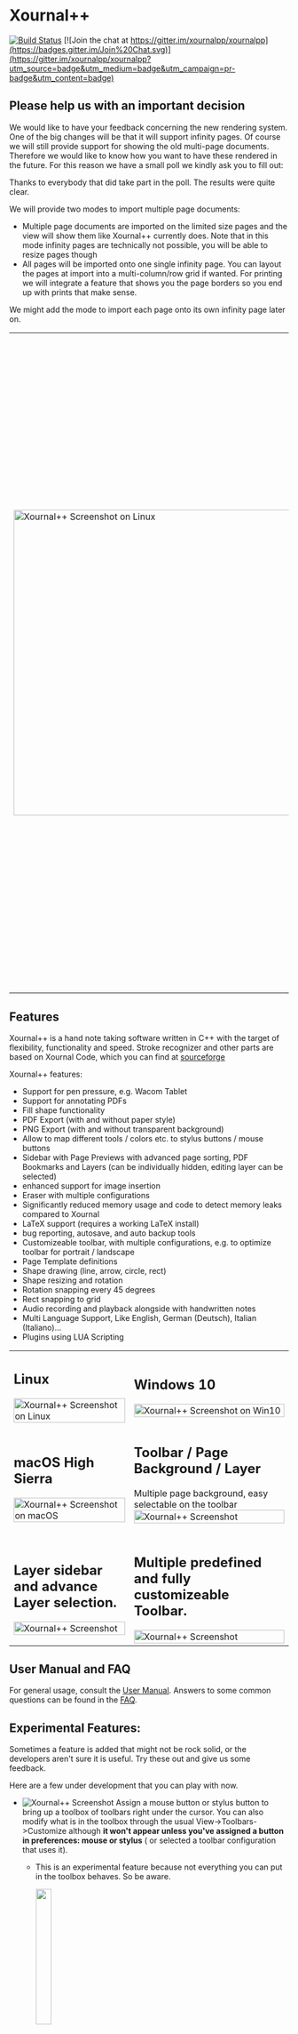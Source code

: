 # Xournal++

[![Build Status](https://dev.azure.com/xournalpp/xournalpp/_apis/build/status/CI?branchName=master)](https://dev.azure.com/xournalpp/xournalpp/_build/latest?definitionId=1&branchName=master)
[![Join the chat at https://gitter.im/xournalpp/xournalpp](https://badges.gitter.im/Join%20Chat.svg)](https://gitter.im/xournalpp/xournalpp?utm_source=badge&utm_medium=badge&utm_campaign=pr-badge&utm_content=badge)

## Please help us with an important decision
We would like to have your feedback concerning the new rendering system. One of the big changes will be that it will support infinity pages. Of course we will still provide support for showing the old multi-page documents. Therefore we would like to know how you want to have these rendered in the future. For this reason we have a small poll we kindly ask you to fill out:

Thanks to everybody that did take part in the poll. The results were quite clear.

We will provide two modes to import multiple page documents:
- Multiple page documents are imported on the limited size pages and the view will show them like Xournal++ currently does. Note that in this mode infinity pages are technically not possible, you will be able to resize pages though
- All pages will be imported onto one single infinity page. You can layout the pages at import into a multi-column/row grid if wanted. For printing we will integrate a feature that shows you the page borders so you end up with prints that make sense.

We might add the mode to import each page onto its own infinity page later on.

<table border="0px" ><tr><td width = 600px>

<img src="readme/main.png" width=550px% title="Xournal++ Screenshot on Linux"/>

</td><td>

## Shout out - Translators Needed!  

Recently we revisited the settings dialog to improve the feeling and usability.
While doing that we also added better descriptions, for which we require
new translations.

Partial translations, which need to be updated:
- Czech
- Polish
- Chinese

Full translations for all languages not mentioned previously **except**:
- English
- German
- Italian

If you would like to help us imporve the localization of Xournal++ take a look at [our Crowdin project](https://crowdin.com/project/xournalpp). If you are interested in translating a new language, contact us on [Gitter](https://gitter.im/xournalpp/xournalpp) or create a new issue and we will unlock the language on Crowdin.

**Thanks in advance!**

</td></tr></table>

## Features

Xournal++ is a hand note taking software written in C++ with the target of flexibility, functionality and speed.
Stroke recognizer and other parts are based on Xournal Code, which you can find at [sourceforge](http://sourceforge.net/projects/xournal/)

Xournal++ features:
* Support for pen pressure, e.g. Wacom Tablet
* Support for annotating PDFs
* Fill shape functionality
* PDF Export (with and without paper style)
* PNG Export (with and without transparent background)
* Allow to map different tools / colors etc. to stylus buttons / mouse buttons
* Sidebar with Page Previews with advanced page sorting, PDF Bookmarks and Layers (can be individually hidden, editing layer can be selected)
* enhanced support for image insertion
* Eraser with multiple configurations
* Significantly reduced memory usage and code to detect memory leaks compared to Xournal
* LaTeX support (requires a working LaTeX install)
* bug reporting, autosave, and auto backup tools
* Customizeable toolbar, with multiple configurations, e.g. to optimize toolbar for portrait / landscape
* Page Template definitions
* Shape drawing (line, arrow, circle, rect)
* Shape resizing and rotation
* Rotation snapping every 45 degrees
* Rect snapping to grid
* Audio recording and playback alongside with handwritten notes
* Multi Language Support, Like English, German (Deutsch), Italian (Italiano)...
* Plugins using LUA Scripting

<table>
<tr>
<td>

## Linux
<img src="readme/main.png" width=100% title="Xournal++ Screenshot on Linux"/>

</td><td>

## Windows 10
<img src="readme/main-win.png" width=100% title="Xournal++ Screenshot on Win10"/>

</td></tr><tr><td>

## macOS High Sierra
<img src="readme/main-mac.png" width=100% title="Xournal++ Screenshot on macOS"/>

</td><td>

## Toolbar / Page Background / Layer
Multiple page background, easy selectable on the toolbar
<img src="readme/background.png" width=100% title="Xournal++ Screenshot"/>

</td></tr><tr><td>

## Layer sidebar and advance Layer selection.
<img src="readme/layer.png" width=100% title="Xournal++ Screenshot"/>

</td><td>

## Multiple predefined and fully customizeable Toolbar.

<img src="readme/toolbar.png" width=100% title="Xournal++ Screenshot"/>

</td></tr></table>

## User Manual and FAQ

For general usage, consult the [User
Manual](https://github.com/xournalpp/xournalpp/wiki/User-Manual). Answers to
some common questions can be found in the
[FAQ](https://github.com/xournalpp/xournalpp/wiki/Frequently-Asked-Questions).

## Experimental Features:
Sometimes a feature is added that might not be rock solid, or the developers aren't sure it is useful. 
Try these out and give us some feedback.

Here are a few under development that you can play with now.


* <img src="readme/floatingtoolboxmbmenu.png"  title="Xournal++ Screenshot"/> Assign a mouse button or stylus button to bring up a toolbox of toolbars right under the cursor.  You can also modify what is in the toolbox through the usual View->Toolbars->Customize although **it won't appear unless you've assigned a button in preferences: mouse or stylus** ( or selected a toolbar configuration that uses it).
  - This is an experimental feature because not everything you can put in the toolbox behaves. So be aware.
  
    <img src="readme/floatingtoolbox.png" width=25% />




 -  Keep your eyes out for other experimental features in preferences as seen here:
 
     DrawingTools: When drawing a box, circle etc simulate ctrl or shift modifiers by the initial direction you move the mouse.
   
     Action on Tool Tap: Allow a brief tap on the screen to bring up the floating toolbox and/or select an object. May work with pen and highlighter only.
  
     <img src="readme/moreexperimentals.png" width=50% />


## Installing

The official releases of Xournal++ can be found on the
[Releases](https://github.com/xournalpp/xournalpp/releases) page. We provide
binaries for Debian, Ubuntu, MacOS, and Windows.

There is also an _unstable_, [automated nightly
release](https://github.com/xournalpp/xournalpp/releases/tag/nightly) that
includes the very latest features and bug fixes.

Xournal++ is also available on official repositories of some popular Linux
distros and platforms. However, **besides the Flatpak and the Ubuntu PPA
releases, we are not responsible for the packaging of Xournal++ in distro
repositories.**

### Ubuntu and derivatives

An _unstable_, nightly release is available for Ubuntu-based distributions via the following PPA:

```bash
sudo add-apt-repository ppa:andreasbutti/xournalpp-master
sudo apt update
sudo apt install xournalpp
```

### Fedora

The [released version of
xournalpp](https://src.fedoraproject.org/rpms/xournalpp) is available in the
[main repository](https://bodhi.fedoraproject.org/updates/?packages=xournalpp)
via _Software_ application or the following command:

```bash
sudo dnf install xournalpp
```
or 
```bash
pkcon install xournalpp
```

The bleeding edge packages synced to xournalpp git master on a daily basis are available from [COPR luya/xournalpp](https://copr.fedorainfracloud.org/coprs/luya/xournalpp/).
[![Copr build status](https://copr.fedorainfracloud.org/coprs/luya/xournalpp/package/xournalpp/status_image/last_build.png)](https://copr.fedorainfracloud.org/coprs/luya/xournalpp/package/xournalpp/)

### openSUSE

On openSUSE Tumbleweed, the released version of Xournal++ is available from the
main repository:

```bash
sudo zypper in xournalpp
```

For openSUSE Leap 15.0 and earlier, use the install link from
[X11:Utilities](https://software.opensuse.org//download.html?project=X11%3AUtilities&package=xournalpp).

For all versions of openSUSE, bleeding edge packages synced to xournalpp git
master on a weekly basis are available from
[home:badshah400:Staging](https://software.opensuse.org//download.html?project=home%3Abadshah400%3AStaging&package=xournalpp).

### Arch Linux

The latest stable release is available [in the [extra]
repository](https://www.archlinux.org/packages/?q=xournalpp).

To build the latest state of the master branch yourself, use [this AUR
package](https://aur.archlinux.org/packages/xournalpp-git/).

### Solus Linux

The latest stable release is available in the main repository:

```bash
sudo eopkg it xournalpp
```

### Flatpak

We officially support a [FlatHub
release](https://flathub.org/apps/details/com.github.xournalpp.xournalpp), which
can be installed with

```bash
flatpak install flathub com.github.xournalpp.xournalpp
```

Note that for Xournal++ to work properly, you must have at least one GTK theme
and one icon theme installed on Flatpak.

The Flatpak manifest can be found at the [Xournal++ Flatpak packaging
repository](https://github.com/flathub/com.github.xournalpp.xournalpp), and all
Flatpak-related packaging issues should be reported there.

### Windows

**The windows Version has a Bug:**
Please start Xournal++, touch with the Pen, Quit Xournal++ and start again.
Then Pen input will be working, until you restart Windows. [#659](https://github.com/xournalpp/xournalpp/issues/659)

https://github.com/xournalpp/xournalpp/releases

### Mac OS X

Xournal++ will be deliverd with a patched GTK. Else pressure sensitivity is not
working on Mac [#569](https://github.com/xournalpp/xournalpp/issues/569).
(GTK-Issue)

https://github.com/xournalpp/xournalpp/releases

## Building

[Linux Build](readme/LinuxBuild.md)

[Mac Build](readme/MacBuild.md)

[Windows Build](readme/WindowsBuild.md)

## Fileformat
The fileformat *.xopp is an XML which is .gz compressed. PDFs are not embedded into the file, so if the PDF is deleted, the background is lost. *.xopp is basically the same fileformat as *.xoj, which is used by Xournal. Therefor Xournal++ reads *.xoj files, and can also export *.xoj. On exporting to *.xoj all Xournal++ specific Extension are lost, like addtional Background types.

*.xopp can theoretically be read by Xournal, as long as you do not use any new feature, Xournal does not open files at all if there are new attributes or unknown values, because of this Xournal++ will add the extension .xopp to all saved files.

All new files will be saved as *.xopp, if an *.xoj file is opened which was created by Xournal, the Save-As dialog will be displayed on save. If the *.xoj file was by Xournal++ created, Xournal++ overwrite the file on save, and does not change the extension.

**We are currently introducing a new file format that can efficiently store attached PDF files and other attachments internally. We will still allow for attachments that are linked to external files. Please refer to [#937](https://github.com/xournalpp/xournalpp/issues/937) for futher details.**

## Development
For developping new features, write a Ticket, so others know what you are doing.
For development create a fork, and use the master as base. Create a Pull request for each fix.
Do not create big pull requests, as long as you don't break anything features also can be
merged, even if they are not 100% finished.

See [GitHub:xournalpp](http://github.com/xournalpp/xournalpp) for current development. You can also join
our Gitter channel via the badge on top.

Also take a look at our [Coding Conventions](https://github.com/xournalpp/xournalpp/wiki/Coding-conventions)



## Code documentation

The code documentation is generated using Doxygen.

In order to generate the documentation yourself, first install Doxygen and graphviz, i.e.

```bash
sudo apt install doxygen
sudo apt install graphviz
```

on Debian or Ubuntu. Finally, type in `doxygen` in the root directory of the repository.
The documentation can be found in `doc/html` and `doc/latex`. Conveniently display the
documentation with `python3 -m http.server 8000` and visit the shown URL to view the
documentation.
